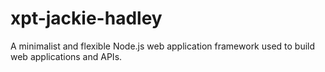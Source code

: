 # xpt-jackie-hadley
A minimalist and flexible Node.js web application framework used to build web applications and APIs.
